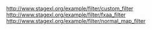 <http://www.stagexl.org/example/filter/custom_filter>
<http://www.stagexl.org/example/filter/fxaa_filter>
<http://www.stagexl.org/example/filter/normal_map_filter>
